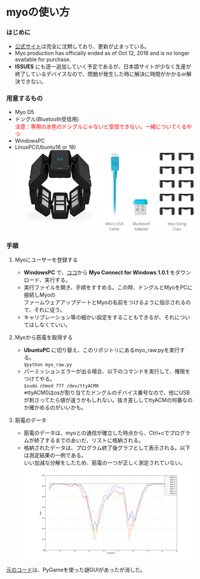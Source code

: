 # myoの使い方
### はじめに  
- [公式サイト](https://support.getmyo.com/hc/en-us)は完全に沈黙しており、更新が止まっている。  
- Myo production has officially ended as of Oct 12, 2018 and is no longer available for purchase.  
- __ISSUES__ にも逐一追加していく予定であるが、日本語サイトが少なく生産が終了しているデバイスなので、問題が発生した時に解決に時間がかかるor解決できない。    

### 用意するもの  
- Myo D5
- ドングル(Bluetooth受信用)  
<font color="Red">注意：専用の水色のドングルじゃないと受信できない。一緒についてくるやつ</font>
- WindowsPC
- LinuxPC(Ubuntu16 or 18)  
![myo](/data/myo.png)

### 手順
1. Myoにユーザーを登録する  
    - __WindowsPC__ で、[ココ](https://support.getmyo.com/hc/en-us/articles/360018409792)から __Myo Connect for Windows 1.0.1__ をダウンロード、実行する。  
    - 実行ファイルを開き、手順をすすめる。この時、ドングルとMyoをPCに接続しMyoの  
    ファームウェアアップデートとMyoの名前をつけるように指示されるので、それに従う。  
    - キャリブレーション等の細かい設定をすることもできるが、それについてはしなくていい。

2. Myoから筋電を取得する  
    - __UbuntuPC__ に切り替え、このリポジトリにあるmyo_raw.pyを実行する。  
    `$python myo_raw.py`
    - パーミッションエラーが出る場合、以下のコマンドを実行して、権限をつけてやる。  
    `$sudo chmod 777 /dev/ttyACM0`  
    ※ttyACM0はosが割り当てたドングルのデバイス番号なので、他にUSBが刺さってたら値が違うかもしれない。抜き差ししてttyACMの何番なのか確かめるのがいいかも。
     
3. 筋電のデータ
    - 筋電のデータは、myoとの通信が確立した時点から、Ctrl+cでプログラムが終了するまでのあいだ、リストに格納される。
    - 格納されたデータは、プログラム終了後グラフとして表示される。以下は測定結果の一例である。  
    いい加減な分解をしたため、筋電の一つが正しく測定されていない。  
    ![EMG](/data/figure_1.png)  

[元のコード](https://github.com/dzhu/myo-raw)は、PyGameを使った謎GUIがあったが消した。
